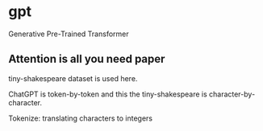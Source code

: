 # gpt
Generative Pre-Trained Transformer
## Attention is all you need paper

tiny-shakespeare dataset is used here.

ChatGPT is token-by-token and this the tiny-shakespeare is character-by-character.

Tokenize:
translating characters to integers
